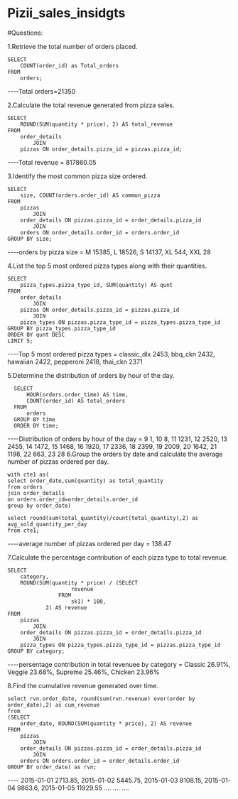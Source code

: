# Pizii_sales_insidgts

#Questions:

1.Retrieve the total number of orders placed.

    SELECT 
        COUNT(order_id) as Total_orders
    FROM
        orders;

----Total orders=21350

2.Calculate the total revenue generated from pizza sales.


    SELECT 
        ROUND(SUM(quantity * price), 2) AS total_revenue
    FROM
        order_details
            JOIN
        pizzas ON order_details.pizza_id = pizzas.pizza_id;


----Total revenue = 817860.05

3.Identify the most common pizza size ordered.


    SELECT 
        size, COUNT(orders.order_id) AS common_pizza
    FROM
        pizzas
            JOIN
        order_details ON pizzas.pizza_id = order_details.pizza_id
            JOIN
        orders ON order_details.order_id = orders.order_id
    GROUP BY size;

----orders by pizza size = M	15385,
                           L	18526,
                           S	14137,
                           XL	544,
                           XXL	28

4.List the top 5 most ordered pizza types along with their quantities.


    SELECT 
        pizza_types.pizza_type_id, SUM(quantity) AS qunt
    FROM
        order_details
            JOIN
        pizzas ON order_details.pizza_id = pizzas.pizza_id
            JOIN
        pizza_types ON pizzas.pizza_type_id = pizza_types.pizza_type_id
    GROUP BY pizza_types.pizza_type_id
    ORDER BY qunt DESC
    LIMIT 5;

----Top 5 most ordered pizza types = classic_dlx	2453,
                                     bbq_ckn	2432,
                                     hawaiian	2422,
                                     pepperoni	2418,
                                     thai_ckn	2371

5.Determine the distribution of orders by hour of the day.


      SELECT 
          HOUR(orders.order_time) AS time,
          COUNT(order_id) AS total_orders
      FROM
          orders
      GROUP BY time
      ORDER BY time;

----Distribution of orders by hour of the day = 9	1,
                                                10	8,
                                                11	1231,
                                                12	2520,
                                                13	2455,
                                                14	1472,
                                                15	1468,
                                                16	1920,
                                                17	2336,
                                                18	2399,
                                                19	2009,
                                                20	1642,
                                                21	1198,
                                                22	663,
                                                23	28
6.Group the orders by date and calculate the average number of pizzas ordered per day.


    with cte1 as(
    select order_date,sum(quantity) as total_quantity
    from orders
    join order_details
    on orders.order_id=order_details.order_id
    group by order_date)
    
    select round(sum(total_quantity)/count(total_quantity),2) as avg_sold_quantity_per_day
    from cte1;

----average number of pizzas ordered per day = 138.47

7.Calculate the percentage contribution of each pizza type to total revenue.


    SELECT 
        category,
        ROUND(SUM(quantity * price) / (SELECT 
                        revenue
                    FROM
                        sk1) * 100,
                2) AS revenue
    FROM
        pizzas
            JOIN
        order_details ON pizzas.pizza_id = order_details.pizza_id
            JOIN
        pizza_types ON pizza_types.pizza_type_id = pizzas.pizza_type_id
    GROUP BY category;

----persentage contribution in total revenuee by category = Classic	26.91%,
                                                            Veggie	23.68%,
                                                            Supreme	25.46%,
                                                            Chicken	23.96%

8.Find the cumulative revenue generated over time.


    select rvn.order_date, round(sum(rvn.revenue) over(order by order_date),2) as cum_revenue
    from 
    (SELECT 
        order_date, ROUND(SUM(quantity * price), 2) AS revenue
    FROM
        pizzas
            JOIN
        order_details ON pizzas.pizza_id = order_details.pizza_id
            JOIN
        orders ON orders.order_id = order_details.order_id
    GROUP BY order_date) as rvn;

----    2015-01-01	2713.85,
        2015-01-02	5445.75,
        2015-01-03	8108.15,
        2015-01-04	9863.6,
        2015-01-05	11929.55
        ....
        ....
        ....

                                                            

